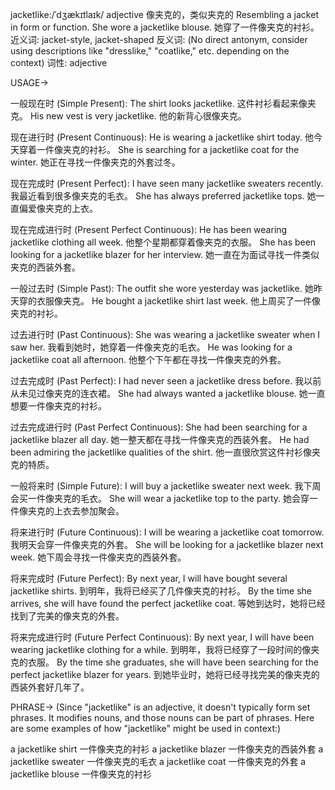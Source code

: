 jacketlike:/ˈdʒækɪtlaɪk/
adjective
像夹克的，类似夹克的
Resembling a jacket in form or function.
She wore a jacketlike blouse. 她穿了一件像夹克的衬衫。
近义词: jacket-style, jacket-shaped
反义词: (No direct antonym, consider using descriptions like "dresslike," "coatlike," etc. depending on the context)
词性: adjective


USAGE->

一般现在时 (Simple Present):
The shirt looks jacketlike.  这件衬衫看起来像夹克。
His new vest is very jacketlike. 他的新背心很像夹克。

现在进行时 (Present Continuous):
He is wearing a jacketlike shirt today. 他今天穿着一件像夹克的衬衫。
She is searching for a jacketlike coat for the winter. 她正在寻找一件像夹克的外套过冬。

现在完成时 (Present Perfect):
I have seen many jacketlike sweaters recently. 我最近看到很多像夹克的毛衣。
She has always preferred jacketlike tops. 她一直偏爱像夹克的上衣。

现在完成进行时 (Present Perfect Continuous):
He has been wearing jacketlike clothing all week. 他整个星期都穿着像夹克的衣服。
She has been looking for a jacketlike blazer for her interview.  她一直在为面试寻找一件类似夹克的西装外套。


一般过去时 (Simple Past):
The outfit she wore yesterday was jacketlike. 她昨天穿的衣服像夹克。
He bought a jacketlike shirt last week. 他上周买了一件像夹克的衬衫。


过去进行时 (Past Continuous):
She was wearing a jacketlike sweater when I saw her. 我看到她时，她穿着一件像夹克的毛衣。
He was looking for a jacketlike coat all afternoon. 他整个下午都在寻找一件像夹克的外套。


过去完成时 (Past Perfect):
I had never seen a jacketlike dress before. 我以前从未见过像夹克的连衣裙。
She had always wanted a jacketlike blouse. 她一直想要一件像夹克的衬衫。

过去完成进行时 (Past Perfect Continuous):
She had been searching for a jacketlike blazer all day. 她一整天都在寻找一件像夹克的西装外套。
He had been admiring the jacketlike qualities of the shirt. 他一直很欣赏这件衬衫像夹克的特质。

一般将来时 (Simple Future):
I will buy a jacketlike sweater next week. 我下周会买一件像夹克的毛衣。
She will wear a jacketlike top to the party. 她会穿一件像夹克的上衣去参加聚会。


将来进行时 (Future Continuous):
I will be wearing a jacketlike coat tomorrow. 我明天会穿一件像夹克的外套。
She will be looking for a jacketlike blazer next week. 她下周会寻找一件像夹克的西装外套。


将来完成时 (Future Perfect):
By next year, I will have bought several jacketlike shirts. 到明年，我将已经买了几件像夹克的衬衫。
By the time she arrives, she will have found the perfect jacketlike coat. 等她到达时，她将已经找到了完美的像夹克的外套。

将来完成进行时 (Future Perfect Continuous):
By next year, I will have been wearing jacketlike clothing for a while. 到明年，我将已经穿了一段时间的像夹克的衣服。
By the time she graduates, she will have been searching for the perfect jacketlike blazer for years. 到她毕业时，她将已经寻找完美的像夹克的西装外套好几年了。


PHRASE->
(Since "jacketlike" is an adjective, it doesn't typically form set phrases.  It modifies nouns, and those nouns can be part of phrases. Here are some examples of how "jacketlike" might be used in context:)

a jacketlike shirt  一件像夹克的衬衫
a jacketlike blazer  一件像夹克的西装外套
a jacketlike sweater  一件像夹克的毛衣
a jacketlike coat  一件像夹克的外套
a jacketlike blouse 一件像夹克的衬衫
